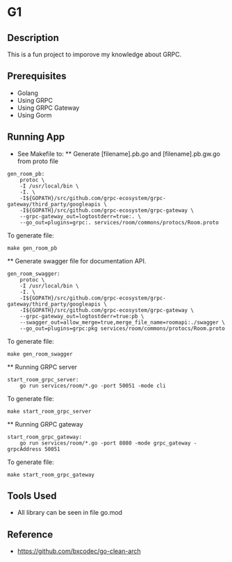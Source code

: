 # G1

## Description
This is a fun project to imporove my knowledge about GRPC.


## Prerequisites
* Golang
* Using GRPC
* Using GRPC Gateway
* Using Gorm


## Running App
* See Makefile to:
** Generate [filename].pb.go and [filename].pb.gw.go from proto file
```
gen_room_pb:
	protoc \
	-I /usr/local/bin \
	-I. \
	-I${GOPATH}/src/github.com/grpc-ecosystem/grpc-gateway/third_party/googleapis \
	-I${GOPATH}/src/github.com/grpc-ecosystem/grpc-gateway \
	--grpc-gateway_out=logtostderr=true:. \
	--go_out=plugins=grpc:. services/room/commons/protocs/Room.proto
```
To generate file:
```
make gen_room_pb
```

** Generate swagger file for documentation API.
```
gen_room_swagger:
	protoc \
	-I /usr/local/bin \
	-I. \
	-I${GOPATH}/src/github.com/grpc-ecosystem/grpc-gateway/third_party/googleapis \
	-I${GOPATH}/src/github.com/grpc-ecosystem/grpc-gateway \
	--grpc-gateway_out=logtostderr=true:pb \
	--swagger_out=allow_merge=true,merge_file_name=roomapi:./swagger \
	--go_out=plugins=grpc:pkg services/room/commons/protocs/Room.proto
```
To generate file:
```
make gen_room_swagger
```

** Running GRPC server
```
start_room_grpc_server:
	go run services/room/*.go -port 50051 -mode cli
```
To generate file:
```
make start_room_grpc_server
```

** Running GRPC gateway
```
start_room_grpc_gateway:
	go run services/room/*.go -port 8080 -mode grpc_gateway -grpcAddress 50051
```
To generate file:
```
make start_room_grpc_gateway
```

## Tools Used
* All library can be seen in file go.mod

## Reference
* https://github.com/bxcodec/go-clean-arch


